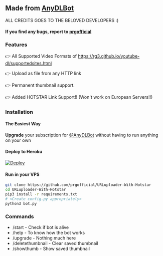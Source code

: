 ## Made from [AnyDLBot](https://telegram.dog/AnyDLBot)

ALL CREDITS GOES TO THE BELOVED DEVELOPERS :)

#### If you find any bugs, report to [prgofficial](https://telegram.dog/prgofficial)

### Features

👉 All Supported Video Formats of https://rg3.github.io/youtube-dl/supportedsites.html

👉 Upload as file from any HTTP link

👉 Permanent thumbnail support.

👉 Added HOTSTAR Link Support!!  (Won't work on European Servers!!)



### Installation

#### The Easiest Way

**Upgrade** your subscription for [@AnyDLBot](https://telegram.dog/AnyDLBot) without having to run anything on your own

#### Deploy to Heroku

[![Deploy](https://www.herokucdn.com/deploy/button.svg)](https://www.heroku.com/deploy?template=https://github.com/Boburjon04/uploader0404)

#### Run in your VPS
```sh
git clone https://github.com/prgofficial/URLuploader-With-Hotstar
cd URLuploader-With-Hotstar
pip3 install -r requirements.txt
# <Create config.py appropriately>
python3 bot.py
```

### Commands

* /start             - Check if bot is alive
* /help              - To know how the bot works
* /upgrade           - Nothing much here
* /deletethumbnail   - Clear saved thumbnail
* /showthumb         - Show saved thumbnail